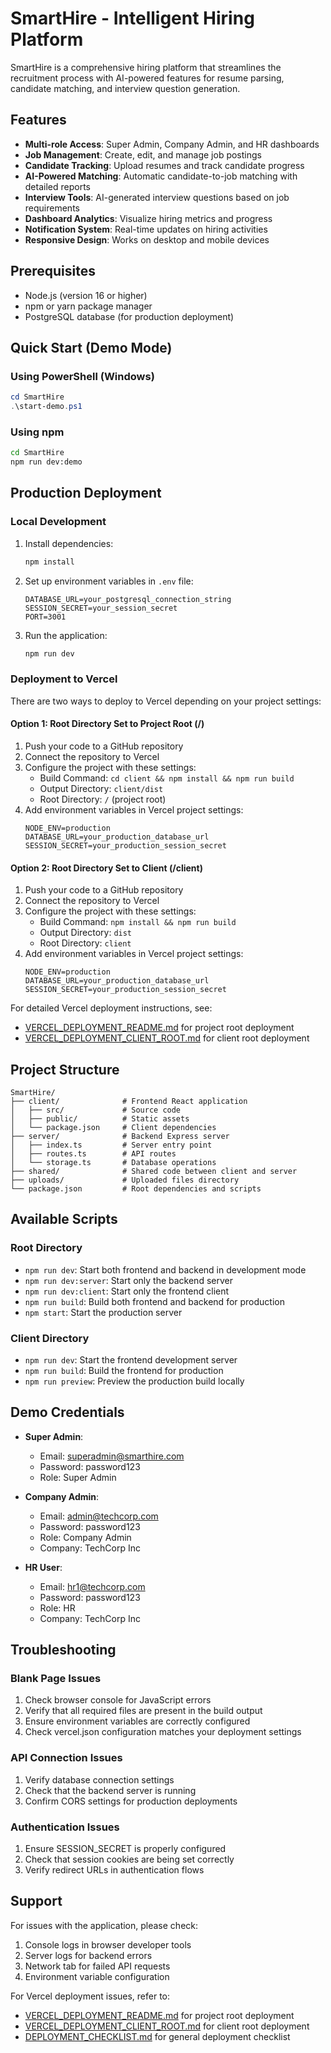 # SmartHire - Intelligent Hiring Platform

SmartHire is a comprehensive hiring platform that streamlines the recruitment process with AI-powered features for resume parsing, candidate matching, and interview question generation.

## Features

- **Multi-role Access**: Super Admin, Company Admin, and HR dashboards
- **Job Management**: Create, edit, and manage job postings
- **Candidate Tracking**: Upload resumes and track candidate progress
- **AI-Powered Matching**: Automatic candidate-to-job matching with detailed reports
- **Interview Tools**: AI-generated interview questions based on job requirements
- **Dashboard Analytics**: Visualize hiring metrics and progress
- **Notification System**: Real-time updates on hiring activities
- **Responsive Design**: Works on desktop and mobile devices

## Prerequisites

- Node.js (version 16 or higher)
- npm or yarn package manager
- PostgreSQL database (for production deployment)

## Quick Start (Demo Mode)

### Using PowerShell (Windows)

```powershell
cd SmartHire
.\start-demo.ps1
```

### Using npm

```bash
cd SmartHire
npm run dev:demo
```

## Production Deployment

### Local Development

1. Install dependencies:
   ```bash
   npm install
   ```

2. Set up environment variables in `.env` file:
   ```
   DATABASE_URL=your_postgresql_connection_string
   SESSION_SECRET=your_session_secret
   PORT=3001
   ```

3. Run the application:
   ```bash
   npm run dev
   ```

### Deployment to Vercel

There are two ways to deploy to Vercel depending on your project settings:

#### Option 1: Root Directory Set to Project Root (/)

1. Push your code to a GitHub repository
2. Connect the repository to Vercel
3. Configure the project with these settings:
   - Build Command: `cd client && npm install && npm run build`
   - Output Directory: `client/dist`
   - Root Directory: `/` (project root)
4. Add environment variables in Vercel project settings:
   ```
   NODE_ENV=production
   DATABASE_URL=your_production_database_url
   SESSION_SECRET=your_production_session_secret
   ```

#### Option 2: Root Directory Set to Client (/client)

1. Push your code to a GitHub repository
2. Connect the repository to Vercel
3. Configure the project with these settings:
   - Build Command: `npm install && npm run build`
   - Output Directory: `dist`
   - Root Directory: `client`
4. Add environment variables in Vercel project settings:
   ```
   NODE_ENV=production
   DATABASE_URL=your_production_database_url
   SESSION_SECRET=your_production_session_secret
   ```

For detailed Vercel deployment instructions, see:
- [VERCEL_DEPLOYMENT_README.md](VERCEL_DEPLOYMENT_README.md) for project root deployment
- [VERCEL_DEPLOYMENT_CLIENT_ROOT.md](VERCEL_DEPLOYMENT_CLIENT_ROOT.md) for client root deployment

## Project Structure

```
SmartHire/
├── client/              # Frontend React application
│   ├── src/             # Source code
│   ├── public/          # Static assets
│   └── package.json     # Client dependencies
├── server/              # Backend Express server
│   ├── index.ts         # Server entry point
│   ├── routes.ts        # API routes
│   └── storage.ts       # Database operations
├── shared/              # Shared code between client and server
├── uploads/             # Uploaded files directory
└── package.json         # Root dependencies and scripts
```

## Available Scripts

### Root Directory
- `npm run dev`: Start both frontend and backend in development mode
- `npm run dev:server`: Start only the backend server
- `npm run dev:client`: Start only the frontend client
- `npm run build`: Build both frontend and backend for production
- `npm start`: Start the production server

### Client Directory
- `npm run dev`: Start the frontend development server
- `npm run build`: Build the frontend for production
- `npm run preview`: Preview the production build locally

## Demo Credentials

- **Super Admin**: 
  - Email: superadmin@smarthire.com
  - Password: password123
  - Role: Super Admin

- **Company Admin**: 
  - Email: admin@techcorp.com
  - Password: password123
  - Role: Company Admin
  - Company: TechCorp Inc

- **HR User**: 
  - Email: hr1@techcorp.com
  - Password: password123
  - Role: HR
  - Company: TechCorp Inc

## Troubleshooting

### Blank Page Issues
1. Check browser console for JavaScript errors
2. Verify that all required files are present in the build output
3. Ensure environment variables are correctly configured
4. Check vercel.json configuration matches your deployment settings

### API Connection Issues
1. Verify database connection settings
2. Check that the backend server is running
3. Confirm CORS settings for production deployments

### Authentication Issues
1. Ensure SESSION_SECRET is properly configured
2. Check that session cookies are being set correctly
3. Verify redirect URLs in authentication flows

## Support

For issues with the application, please check:
1. Console logs in browser developer tools
2. Server logs for backend errors
3. Network tab for failed API requests
4. Environment variable configuration

For Vercel deployment issues, refer to:
- [VERCEL_DEPLOYMENT_README.md](VERCEL_DEPLOYMENT_README.md) for project root deployment
- [VERCEL_DEPLOYMENT_CLIENT_ROOT.md](VERCEL_DEPLOYMENT_CLIENT_ROOT.md) for client root deployment
- [DEPLOYMENT_CHECKLIST.md](DEPLOYMENT_CHECKLIST.md) for general deployment checklist